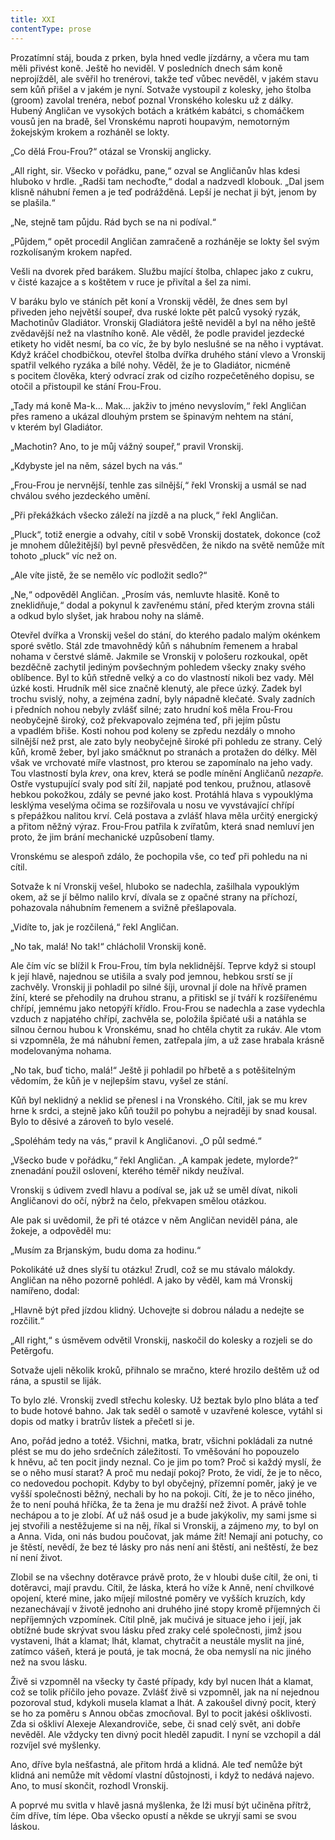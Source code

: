 ```yaml
---
title: XXI
contentType: prose
---
```


Prozatímní stáj, bouda z prken, byla hned vedle jízdárny, a včera mu tam měli přivést koně. Ještě ho neviděl. V posledních dnech sám koně neprojížděl, ale svěřil ho trenérovi, takže teď vůbec nevěděl, v jakém stavu sem kůň přišel a v jakém je nyní. Sotvaže vystoupil z kolesky, jeho štolba (groom) zavolal trenéra, neboť poznal Vronského kolesku už z dálky. Hubený Angličan ve vysokých botách a krátkém kabátci, s chomáčkem vousů jen na bradě, šel Vronskému naproti houpavým, nemotorným žokejským krokem a rozháněl se lokty.

„Co dělá Frou-Frou?“ otázal se Vronskij anglicky.

„All right, sir. Všecko v pořádku, pane,“ ozval se Angličanův hlas kdesi hluboko v hrdle. „Radši tam nechoďte,“ dodal a nadzvedl klobouk. „Dal jsem klisně náhubní řemen a je teď podrážděná. Lepší je nechat ji být, jenom by se plašila.“

„Ne, stejně tam půjdu. Rád bych se na ni podíval.“

„Půjdem,“ opět procedil Angličan zamračeně a rozháněje se lokty šel svým rozkolísaným krokem napřed.

Vešli na dvorek před barákem. Službu mající štolba, chlapec jako z cukru, v čisté kazajce a s koštětem v ruce je přivítal a šel za nimi.

V baráku bylo ve stáních pět koní a Vronskij věděl, že dnes sem byl přiveden jeho největší soupeř, dva ruské lokte pět palců vysoký ryzák, Machotinův Gladiátor. Vronskij Gladiátora ještě neviděl a byl na něho ještě zvědavější než na vlastního koně. Ale věděl, že podle pravidel jezdecké etikety ho vidět nesmí, ba co víc, že by bylo neslušné se na něho i vyptávat. Když kráčel chodbičkou, otevřel štolba dvířka druhého stání vlevo a Vronskij spatřil velkého ryzáka a bílé nohy. Věděl, že je to Gladiátor, nicméně s pocitem člověka, který odvrací zrak od cizího rozpečetěného dopisu, se otočil a přistoupil ke stání Frou-Frou.

„Tady má koně Ma-k… Mak… jakživ to jméno nevyslovím,“ řekl Angličan přes rameno a ukázal dlouhým prstem se špinavým nehtem na stání, v kterém byl Gladiátor.

„Machotin? Ano, to je můj vážný soupeř,“ pravil Vronskij.

„Kdybyste jel na něm, sázel bych na vás.“

„Frou-Frou je nervnější, tenhle zas silnější,“ řekl Vronskij a usmál se nad chválou svého jezdeckého umění.

„Při překážkách všecko záleží na jízdě a na pluck,“ řekl Angličan.

„Pluck“, totiž energie a odvahy, cítil v sobě Vronskij dostatek, dokonce (což je mnohem důležitější) byl pevně přesvědčen, že nikdo na světě nemůže mít tohoto „pluck“ víc než on.

„Ale víte jistě, že se nemělo víc podložit sedlo?“

„Ne,“ odpověděl Angličan. „Prosím vás, nemluvte hlasitě. Koně to zneklidňuje,“ dodal a pokynul k zavřenému stání, před kterým zrovna stáli a odkud bylo slyšet, jak hrabou nohy na slámě.

Otevřel dvířka a Vronskij vešel do stání, do kterého padalo malým okénkem sporé světlo. Stál zde tmavohnědý kůň s náhubním řemenem a hrabal nohama v čerstvé slámě. Jakmile se Vronskij v pološeru rozkoukal, opět bezděčně zachytil jediným povšechným pohledem všecky znaky svého oblíbence. Byl to kůň středně velký a co do vlastností nikoli bez vady. Měl úzké kosti. Hrudník měl sice značně klenutý, ale přece úzký. Zadek byl trochu svislý, nohy, a zejména zadní, byly nápadně klečaté. Svaly zadních i předních nohou nebyly zvlášť silné; zato hrudní koš měla Frou-Frou neobyčejně široký, což překvapovalo zejména teď, při jejím půstu a vpadlém břiše. Kosti nohou pod koleny se zpředu nezdály o mnoho silnější než prst, ale zato byly neobyčejně široké při pohledu ze strany. Celý kůň, kromě žeber, byl jako smáčknut po stranách a protažen do délky. Měl však ve vrchovaté míře vlastnost, pro kterou se zapomínalo na jeho vady. Tou vlastností byla _krev_, ona krev, která se podle mínění Angličanů _nezapře._ Ostře vystupující svaly pod sítí žil, napjaté pod tenkou, pružnou, atlasově hebkou pokožkou, zdály se pevné jako kost. Protáhlá hlava s vypouklýma lesklýma veselýma očima se rozšiřovala u nosu ve vyvstávající chřípí s přepážkou nalitou krví. Celá postava a zvlášť hlava měla určitý energický a přitom něžný výraz. Frou-Frou patřila k zvířatům, která snad nemluví jen proto, že jim brání mechanické uzpůsobení tlamy.

Vronskému se alespoň zdálo, že pochopila vše, co teď při pohledu na ni cítil.

Sotvaže k ní Vronskij vešel, hluboko se nadechla, zašilhala vypouklým okem, až se jí bělmo nalilo krví, dívala se z opačné strany na příchozí, pohazovala náhubním řemenem a svižně přešlapovala.

„Vidíte to, jak je rozčilená,“ řekl Angličan.

„No tak, malá! No tak!“ chlácholil Vronskij koně.

Ale čím víc se blížil k Frou-Frou, tím byla neklidnější. Teprve když si stoupl k její hlavě, najednou se utišila a svaly pod jemnou, hebkou srstí se jí zachvěly. Vronskij ji pohladil po silné šíji, urovnal jí dole na hřívě pramen žíní, které se přehodily na druhou stranu, a přitiskl se jí tváří k rozšířenému chřípí, jemnému jako netopýří křídlo. Frou-Frou se nadechla a zase vydechla vzduch z napjatého chřípí, zachvěla se, položila špičaté uši a natáhla se silnou černou hubou k Vronskému, snad ho chtěla chytit za rukáv. Ale vtom si vzpomněla, že má náhubní řemen, zatřepala jím, a už zase hrabala krásně modelovanýma nohama.

„No tak, buď ticho, malá!“ Ještě ji pohladil po hřbetě a s potěšitelným vědomím, že kůň je v nejlepším stavu, vyšel ze stání.

Kůň byl neklidný a neklid se přenesl i na Vronského. Cítil, jak se mu krev hrne k srdci, a stejně jako kůň toužil po pohybu a nejraději by snad kousal. Bylo to děsivé a zároveň to bylo veselé.

„Spoléhám tedy na vás,“ pravil k Angličanovi. „O půl sedmé.“

„Všecko bude v pořádku,“ řekl Angličan. „A kampak jedete, mylorde?“ znenadání použil oslovení, kterého téměř nikdy neužíval.

Vronskij s údivem zvedl hlavu a podíval se, jak už se uměl dívat, nikoli Angličanovi do očí, nýbrž na čelo, překvapen smělou otázkou.

Ale pak si uvědomil, že při té otázce v něm Angličan neviděl pána, ale žokeje, a odpověděl mu:

„Musím za Brjanským, budu doma za hodinu.“

Pokolikáté už dnes slyší tu otázku! Zrudl, což se mu stávalo málokdy. Angličan na něho pozorně pohlédl. A jako by věděl, kam má Vronskij namířeno, dodal:

„Hlavně být před jízdou klidný. Uchovejte si dobrou náladu a nedejte se rozčilit.“

„All right,“ s úsměvem odvětil Vronskij, naskočil do kolesky a rozjeli se do Petěrgofu.

Sotvaže ujeli několik kroků, přihnalo se mračno, které hrozilo deštěm už od rána, a spustil se liják.

To bylo zlé. Vronskij zvedl střechu kolesky. Už beztak bylo plno bláta a teď to bude hotové bahno. Jak tak seděl o samotě v uzavřené kolesce, vytáhl si dopis od matky i bratrův lístek a přečetl si je.

Ano, pořád jedno a totéž. Všichni, matka, bratr, všichni pokládali za nutné plést se mu do jeho srdečních záležitostí. To vměšování ho popouzelo k hněvu, ač ten pocit jindy neznal. Co je jim po tom? Proč si každý myslí, že se o něho musí starat? A proč mu nedají pokoj? Proto, že vidí, že je to něco, co nedovedou pochopit. Kdyby to byl obyčejný, přízemní poměr, jaký je ve vyšší společnosti běžný, nechali by ho na pokoji. Cítí, že je to něco jiného, že to není pouhá hříčka, že ta žena je mu dražší než život. A právě tohle nechápou a to je zlobí. Ať už náš osud je a bude jakýkoliv, my sami jsme si jej stvořili a nestěžujeme si na něj, říkal si Vronskij, a zájmeno _my,_ to byl on a Anna. Vida, oni nás budou poučovat, jak máme žít! Nemají ani potuchy, co je štěstí, nevědí, že bez té lásky pro nás není ani štěstí, ani neštěstí, že bez ní není život.

Zlobil se na všechny dotěravce právě proto, že v hloubi duše cítil, že oni, ti dotěravci, mají pravdu. Cítil, že láska, která ho víže k Anně, není chvilkové opojení, které mine, jako míjejí milostné poměry ve vyšších kruzích, kdy nezanechávají v životě jednoho ani druhého jiné stopy kromě příjemných či nepříjemných vzpomínek. Cítil plně, jak mučivá je situace jeho i její, jak obtížné bude skrývat svou lásku před zraky celé společnosti, jimž jsou vystaveni, lhát a klamat; lhát, klamat, chytračit a neustále myslit na jiné, zatímco vášeň, která je poutá, je tak mocná, že oba nemyslí na nic jiného než na svou lásku.

Živě si vzpomněl na všecky ty časté případy, kdy byl nucen lhát a klamat, což se tolik příčilo jeho povaze. Zvlášť živě si vzpomněl, jak na ní nejednou pozoroval stud, kdykoli musela klamat a lhát. A zakoušel divný pocit, který se ho za poměru s Annou občas zmocňoval. Byl to pocit jakési ošklivosti. Zda si oškliví Alexeje Alexandroviče, sebe, či snad celý svět, ani dobře nevěděl. Ale vždycky ten divný pocit hleděl zapudit. I nyní se vzchopil a dál rozvíjel své myšlenky.

Ano, dříve byla nešťastná, ale přitom hrdá a klidná. Ale teď nemůže být klidná ani nemůže mít vědomí vlastní důstojnosti, i když to nedává najevo. Ano, to musí skončit, rozhodl Vronskij.

A poprvé mu svitla v hlavě jasná myšlenka, že lži musí být učiněna přítrž, čím dříve, tím lépe. Oba všecko opustí a někde se ukryjí sami se svou láskou.
